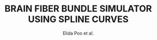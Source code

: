 ---
cat: gaia
subcat: architecture
bestof: false
author: Elida Poo et al.
title: BRAIN FIBER BUNDLE SIMULATOR USING SPLINE CURVES
journal: IBRO Neuroscience Reports
year: 2023
type: article
url: https -//www.ibroneuroreports.org/article/S2667-2421(23)01673-1/fulltext
doi: 10.1016/j.ibneur.2023.08.1611
---